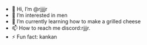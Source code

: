 - 👋 Hi, I’m @rjjjjr
- 👀 I’m interested in men 
- 🌱 I’m currently learning how to make a grilled cheese
- 📫 How to reach me discord:rjjjr.
- ⚡ Fun fact: kankan
